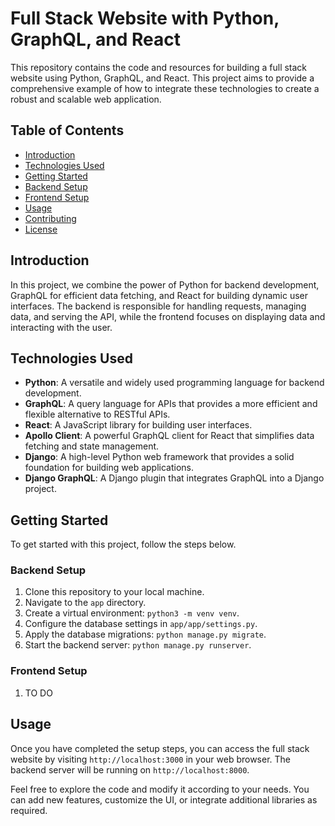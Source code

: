 # Full Stack Website with Python, GraphQL, and React

This repository contains the code and resources for building a full stack website using Python, GraphQL, and React. This project aims to provide a comprehensive example of how to integrate these technologies to create a robust and scalable web application.

## Table of Contents
- [Introduction](#introduction)
- [Technologies Used](#technologies-used)
- [Getting Started](#getting-started)
- [Backend Setup](#backend-setup)
- [Frontend Setup](#frontend-setup)
- [Usage](#usage)
- [Contributing](#contributing)
- [License](#license)

## Introduction
In this project, we combine the power of Python for backend development, GraphQL for efficient data fetching, and React for building dynamic user interfaces. The backend is responsible for handling requests, managing data, and serving the API, while the frontend focuses on displaying data and interacting with the user.

## Technologies Used
- **Python**: A versatile and widely used programming language for backend development.
- **GraphQL**: A query language for APIs that provides a more efficient and flexible alternative to RESTful APIs.
- **React**: A JavaScript library for building user interfaces.
- **Apollo Client**: A powerful GraphQL client for React that simplifies data fetching and state management.
- **Django**: A high-level Python web framework that provides a solid foundation for building web applications.
- **Django GraphQL**: A Django plugin that integrates GraphQL into a Django project.

## Getting Started
To get started with this project, follow the steps below.

### Backend Setup
1. Clone this repository to your local machine.
2. Navigate to the `app` directory.
3. Create a virtual environment: `python3 -m venv venv`.
4. Configure the database settings in `app/app/settings.py`.
5. Apply the database migrations: `python manage.py migrate`.
6. Start the backend server: `python manage.py runserver`.

### Frontend Setup
1. TO DO

## Usage
Once you have completed the setup steps, you can access the full stack website by visiting `http://localhost:3000` in your web browser. The backend server will be running on `http://localhost:8000`.

Feel free to explore the code and modify it according to your needs. You can add new features, customize the UI, or integrate additional libraries as required.


